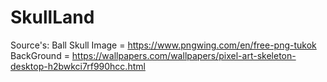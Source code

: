 # SkullLand
Source's:
Ball Skull Image = https://www.pngwing.com/en/free-png-tukok
BackGround = https://wallpapers.com/wallpapers/pixel-art-skeleton-desktop-h2bwkci7rf990hcc.html
